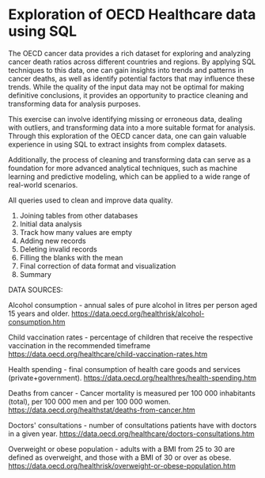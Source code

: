 # Exploration of OECD Healthcare data using SQL

The OECD cancer data provides a rich dataset for exploring and analyzing cancer death ratios across different countries and regions.
By applying SQL techniques to this data, one can gain insights into trends and patterns in cancer deaths,
as well as identify potential factors that may influence these trends. While the quality of the input data may not be optimal for making definitive conclusions,
it provides an opportunity to practice cleaning and transforming data for analysis purposes.

This exercise can involve identifying missing or erroneous data, dealing with outliers,
and transforming data into a more suitable format for analysis. Through this exploration of the OECD cancer data,
one can gain valuable experience in using SQL to extract insights from complex datasets.

Additionally, the process of cleaning and transforming data can serve as a foundation for more advanced analytical techniques,
such as machine learning and predictive modeling, which can be applied to a wide range of real-world scenarios.

All queries used to clean and improve data quality.
1. Joining tables from other databases
2. Initial data analysis
3. Track how many values are empty
4. Adding new records
5. Deleting invalid records
6. Filling the blanks with the mean
7. Final correction of data format and visualization
8. Summary

DATA SOURCES:

Alcohol consumption - annual sales of pure alcohol in litres per person aged 15 years and older.
https://data.oecd.org/healthrisk/alcohol-consumption.htm

Child vaccination rates - percentage of children that receive the respective vaccination in the recommended timeframe
https://data.oecd.org/healthcare/child-vaccination-rates.htm

Health spending - final consumption of health care goods and services (private+government).
https://data.oecd.org/healthres/health-spending.htm

Deaths from cancer - Cancer mortality is measured per 100 000 inhabitants (total), per 100 000 men and per 100 000 women.
https://data.oecd.org/healthstat/deaths-from-cancer.htm

Doctors' consultations - number of consultations patients have with doctors in a given year.
https://data.oecd.org/healthcare/doctors-consultations.htm

Overweight or obese population - adults with a BMI from 25 to 30 are defined as overweight, and those with a BMI of 30 or over as obese. 
https://data.oecd.org/healthrisk/overweight-or-obese-population.htm
